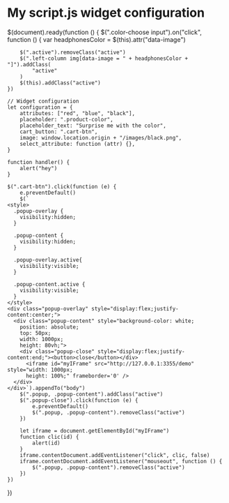 # My script.js widget configuration 







$(document).ready(function () {
	$(".color-choose input").on("click", function () {
		var headphonesColor = $(this).attr("data-image")

		$(".active").removeClass("active")
		$(".left-column img[data-image = " + headphonesColor + "]").addClass(
			"active"
		)
		$(this).addClass("active")
	})

	// Widget configuration
	let configuration = {
		attributes: ["red", "blue", "black"],
		placeholder: ".product-color",
		placeholder_text: "Surprise me with the color",
		cart_button: ".cart-btn",
		image: window.location.origin + "/images/black.png",
		select_attribute: function (attr) {},
	}

	function handler() {
		alert("hey")
	}

	$(".cart-btn").click(function (e) {
		e.preventDefault()
		$(`
    <style> 
      .popup-overlay {
        visibility:hidden;
      }
      
      .popup-content {
        visibility:hidden;
      }

      .popup-overlay.active{
        visibility:visible;
      }
        
      .popup-content.active {
        visibility:visible;
      }
    </style>
    <div class="popup-overlay" style="display:flex;justify-content:center;">
      <div class="popup-content" style="background-color: white;
        position: absolute;
        top: 50px;
        width: 1000px;
        height: 80vh;">
        <div class="popup-close" style="display:flex;justify-content:end;"><button>close</button></div>
          <iframe id="myIFrame" src="http://127.0.0.1:3355/demo" style="width: 1000px;
          height: 100%;" frameborder='0' /> 
      </div>
    </div>`).appendTo("body")
		$(".popup, .popup-content").addClass("active")
		$(".popup-close").click(function (e) {
			e.preventDefault()
			$(".popup, .popup-content").removeClass("active")
		})

		let iframe = document.getElementById("myIFrame")
		function clic(id) {
			alert(id)
		}
		iframe.contentDocument.addEventListener("click", clic, false)
		iframe.contentDocument.addEventListener("mouseout", function () {
			$(".popup, .popup-content").removeClass("active")
		})
	})
})
